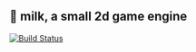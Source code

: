 ## 🥛 milk, a small 2d game engine 

[![Build Status](https://travis-ci.com/Straskal/milk.svg?branch=master)](https://travis-ci.com/Straskal/milk)
